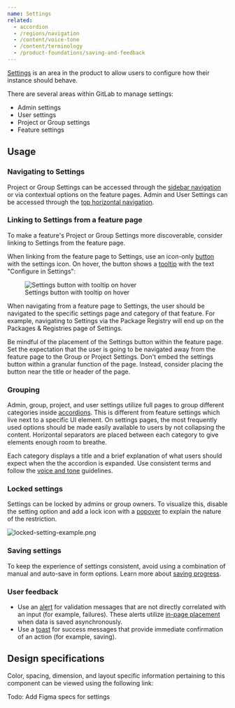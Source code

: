```yaml
---
name: Settings
related:
  - accordion
  - /regions/navigation
  - /content/voice-tone
  - /content/terminology
  - /product-foundations/saving-and-feedback
---
```


[Settings](/content/terminology#settings-%26-configuration) is an area in the product to allow users to configure how their instance should behave.

There are several areas within GitLab to manage settings:

- Admin settings
- User settings
- Project or Group settings
- Feature settings

## Usage

### Navigating to Settings

Project or Group Settings can be accessed through the [sidebar navigation](/regions/navigation#contextual-navigation) or via contextual options on the feature pages.
Admin and User Settings can be accessed through the [top horizontal navigation](regions/navigation#global-navigation).

### Linking to Settings from a feature page

To make a feature's Project or Group Settings more discoverable, consider linking to Settings from the feature page.

When linking from the feature page to Settings, use an icon-only [button](/components/button) with the settings icon. On hover, the button shows a [tooltip](/components/tooltip) with the text "Configure in Settings":

<figure class="figure" role="figure" aria-label="Settings button with tooltip on hover">
  <img class="figure-img" src="/img/settings-hover.svg" alt="Settings button with tooltip on hover" role="img" />
  <figcaption class="figure-caption">Settings button with tooltip on hover</figcaption>
</figure>

When navigating from a feature page to Settings, the user should be navigated to the specific settings page and category of that feature. For example, navigating to Settings via the Package Registry will end up on the Packages & Registries page of Settings.

Be mindful of the placement of the Settings button within the feature page. Set the expectation that the user is going to be navigated away from the feature page to the Group or Project Settings. Don't embed the settings button within a granular function of the page. Instead, consider placing the button near the title or header of the page.

### Grouping

Admin, group, project, and user settings utilize full pages to group different categories inside [accordions](/components/accordion). This is different from feature settings which live next to a specific UI element. On settings pages, the most frequently used options should be made easily available to users by not collapsing the content. Horizontal separators are placed between each category to give elements enough room to breathe.

Each category displays a title and a brief explanation of what users should expect when the the accordion is expanded. Use consistent terms and follow the [voice and tone](/content/voice-tone) guidelines.

### Locked settings

Settings can be locked by admins or group owners. To visualize this, disable the setting option and add a lock icon with a [popover](/components/popover) to explain the nature of the restriction.

![locked-setting-example.png](/img/locked-setting-example.png)

### Saving settings

To keep the experience of settings consistent, avoid using a combination of manual and auto-save in form options. Learn more about [saving progress](/product-foundations/saving-and-feedback#saving-progress).

### User feedback

- Use an [alert](/components/alert) for validation messages that are not directly correlated with an input (for example, failures). These alerts utilize [in-page placement](/components/alert#in-page) when data is saved asynchronously.
- Use a [toast](/components/toast) for success messages that provide immediate confirmation of an action (for example, saving).

## Design specifications

Color, spacing, dimension, and layout specific information pertaining to this component can be viewed using the following link:

Todo: Add Figma specs for settings
